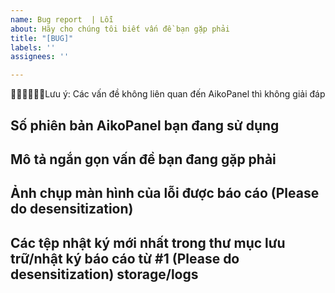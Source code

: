 ```yaml
---
name: Bug report  | Lỗi
about: Hãy cho chúng tôi biết vấn đề bạn gặp phải
title: "[BUG]"
labels: ''
assignees: ''

---
```


🙇‍♂️🙇‍♂️🙇‍♂️Lưu ý: Các vấn đề không liên quan đến AikoPanel thì không giải đáp


Số phiên bản AikoPanel bạn đang sử dụng
--------


Mô tả ngắn gọn vấn đề bạn đang gặp phải
--------



Ảnh chụp màn hình của lỗi được báo cáo (Please do desensitization)
--------



Các tệp nhật ký mới nhất trong thư mục lưu trữ/nhật ký báo cáo từ #1 (Please do desensitization)
storage/logs
--------
